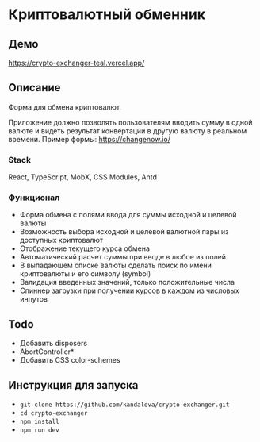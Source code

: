 # Криптовалютный обменник

## Демо

https://crypto-exchanger-teal.vercel.app/

## Описание

Форма для обмена криптовалют.

Приложение должно позволять пользователям вводить сумму в одной валюте и видеть результат конвертации в другую валюту в
реальном времени. Пример формы: https://changenow.io/

### Stack

React, TypeScript, MobX, CSS Modules, Antd

### Функционал

- Форма обмена с полями ввода для суммы исходной и целевой валюты
- Возможность выбора исходной и целевой валютной пары из доступных криптовалют
- Отображение текущего курса обмена
- Автоматический расчет суммы при вводе в любое из полей
- В выпадающем списке валюты сделать поиск по имени криптовалюты и его символу (symbol)
- Валидация введенных значений, только положительные числа
- Спиннер загрузки при получении курсов в каждом из числовых инпутов

## Todo

- Добавить disposers
- AbortController*
- Добавить CSS color-schemes

## Инструкция для запуска

- `git clone https://github.com/kandalova/crypto-exchanger.git`
- `cd crypto-exchanger`
- `npm install`
- `npm run dev`

